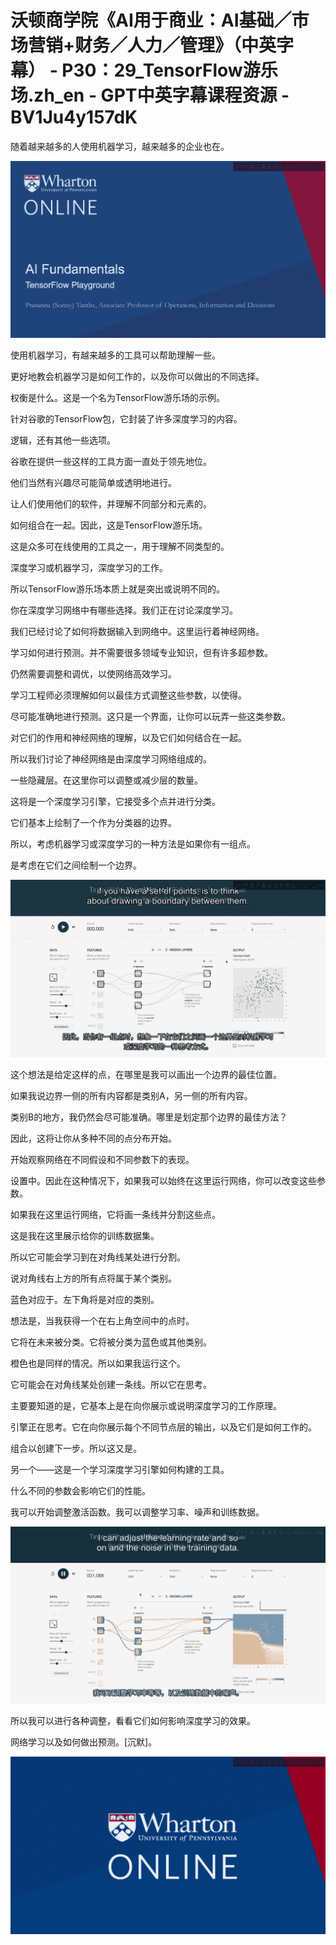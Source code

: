 # 沃顿商学院《AI用于商业：AI基础／市场营销+财务／人力／管理》（中英字幕） - P30：29_TensorFlow游乐场.zh_en - GPT中英字幕课程资源 - BV1Ju4y157dK

随着越来越多的人使用机器学习，越来越多的企业也在。

![](img/bf44eb145f2b04e17cdf2465ad1c25b9_1.png)

使用机器学习，有越来越多的工具可以帮助理解一些。

更好地教会机器学习是如何工作的，以及你可以做出的不同选择。

权衡是什么。这是一个名为TensorFlow游乐场的示例。

针对谷歌的TensorFlow包，它封装了许多深度学习的内容。

逻辑，还有其他一些选项。

谷歌在提供一些这样的工具方面一直处于领先地位。

他们当然有兴趣尽可能简单或透明地进行。

让人们使用他们的软件，并理解不同部分和元素的。

如何组合在一起。因此，这是TensorFlow游乐场。

这是众多可在线使用的工具之一，用于理解不同类型的。

深度学习或机器学习，深度学习的工作。

所以TensorFlow游乐场本质上就是突出或说明不同的。

你在深度学习网络中有哪些选择。我们正在讨论深度学习。

我们已经讨论了如何将数据输入到网络中。这里运行着神经网络。

学习如何进行预测。并不需要很多领域专业知识，但有许多超参数。

仍然需要调整和调优，以使网络高效学习。

学习工程师必须理解如何以最佳方式调整这些参数，以使得。

尽可能准确地进行预测。这只是一个界面，让你可以玩弄一些这类参数。

对它们的作用和神经网络的理解，以及它们如何结合在一起。

所以我们讨论了神经网络是由深度学习网络组成的。

一些隐藏层。在这里你可以调整或减少层的数量。

这将是一个深度学习引擎，它接受多个点并进行分类。

它们基本上绘制了一个作为分类器的边界。

所以，考虑机器学习或深度学习的一种方法是如果你有一组点。

是考虑在它们之间绘制一个边界。

![](img/bf44eb145f2b04e17cdf2465ad1c25b9_3.png)

这个想法是给定这样的点，在哪里是我可以画出一个边界的最佳位置。

如果我说边界一侧的所有内容都是类别A，另一侧的所有内容。

类别B的地方，我仍然会尽可能准确。哪里是划定那个边界的最佳方法？

因此，这将让你从多种不同的点分布开始。

开始观察网络在不同假设和不同参数下的表现。

设置中。因此在这种情况下，如果我可以始终在这里运行网络，你可以改变这些参数。

如果我在这里运行网络，它将画一条线并分割这些点。

这是我在这里展示给你的训练数据集。

所以它可能会学习到在对角线某处进行分割。

说对角线右上方的所有点将属于某个类别。

蓝色对应于。左下角将是对应的类别。

想法是，当我获得一个在右上角空间中的点时。

它将在未来被分类。它将被分类为蓝色或其他类别。

橙色也是同样的情况。所以如果我运行这个。

它可能会在对角线某处创建一条线。所以它在思考。

主要要知道的是，它基本上是在向你展示或说明深度学习的工作原理。

引擎正在思考。它在向你展示每个不同节点层的输出，以及它们是如何工作的。

组合以创建下一步。所以这又是。

另一个——这是一个学习深度学习引擎如何构建的工具。

什么不同的参数会影响它们的性能。

我可以开始调整激活函数。我可以调整学习率、噪声和训练数据。

![](img/bf44eb145f2b04e17cdf2465ad1c25b9_5.png)

所以我可以进行各种调整，看看它们如何影响深度学习的效果。

网络学习以及如何做出预测。[沉默]。

![](img/bf44eb145f2b04e17cdf2465ad1c25b9_7.png)
